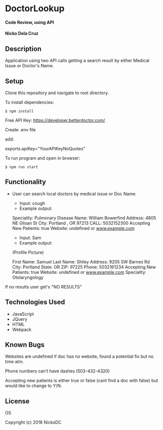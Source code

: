 # DoctorLookup

#### Code Review, using API

#### Nicko Dela Cruz

## Description

Application using two API calls getting a search result by either Medical Issue or Doctor's Name.

## Setup

Clone this repository and navigate to root directory.

To install dependencies:

`$ npm install`  

Free API Key: https://developer.betterdoctor.com/

Create .env file

add:

exports.apiKey="YourAPiKeyNoQuotes"

To run program and open in browser:

`$ npm run start`



## Functionality

* User can search local doctors by medical issue or Doc Name.
  - Input: cough
  - Example output:


  Speciality: Pulmonary Disease
  Name: William Bowerfind
  Address: 4805 NE Glisan St
  City: Portland , OR 97213
  CALL: 5032152300
  Accepting New Patients: true
  Website: undefined or www.example.com

  - Input: Sam
  - Example output:


  (Profile Picture)

  First Name: Samuel
  Last Name: Shiley
  Address: 9205 SW Barnes Rd
  City: Portland
  State: OR
  ZIP: 97225
  Phone: 5032161234
  Accepting New Patients: true
  Website: undefined or www.example.com
  Speciality: Otolaryngology



If no results user get's "NO RESULTS"

## Technologies Used

* JavaScript
* JQuery
* HTML
* Webpack

## Known Bugs

Websites are undefined if doc has no website, found a potential fix but no time atm.

Phone numbers can't have dashes (503-432-4320)

Accepting new patients is either true or false (cant find a doc with false) but would like to change to Y/N.

## License

OS

Copyright (c) 2018 NickoDC
